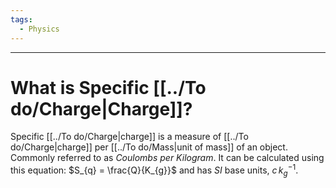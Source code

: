 ```yaml
---
tags:
  - Physics
---
```

---  
  
# What is Specific [[../To do/Charge|Charge]]?  
  
Specific [[../To do/Charge|charge]] is a measure of [[../To do/Charge|charge]] per [[../To do/Mass|unit of mass]] of an object. Commonly referred to as *Coulombs per Kilogram*. It can be calculated using this equation: $S_{q} = \frac{Q}{K_{g}}$ and has *SI* base units, $c \, k_{g}^{-1}$. 